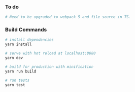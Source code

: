 ### To do

``` bash
# Need to be upgraded to webpack 5 and file source in TS. 
```

### Build Commands

``` bash
# install dependencies
yarn install

# serve with hot reload at localhost:8080
yarn dev

# build for production with minification
yarn run build

# run tests
yarn test
```
